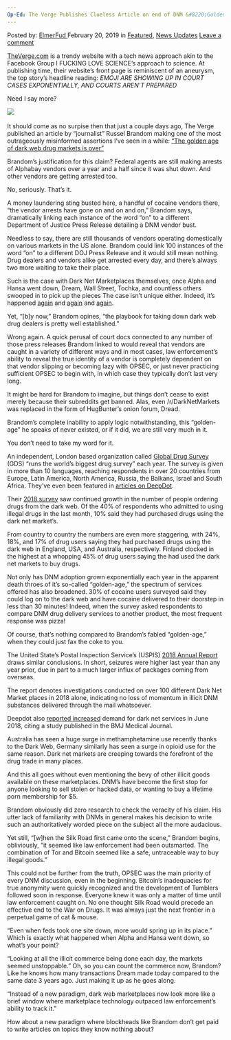 ```yaml
---
Op-Ed: The Verge Publishes Clueless Article on end of DNM &#8220;Golden-Age&#8221; That Never Was
---
```

<article class="post-listing post-28403 post type-post status-publish format-standard has-post-thumbnail hentry  tag-article tag-clueless tag-dnm tag-goldenage tag-oped tag-publishes tag-verge">
    <div class="post-inner">
        <span>Posted by: <a href="https://www.deepdotweb.com/author/elmerfud/" title="">ElmerFud </a></span>
    <span>February 20, 2019</span>
    <span>in <a href="https://www.deepdotweb.com/category/deepdot-news/" rel="category tag">Featured</a>, <a href="https://www.deepdotweb.com/category/news-updates/" rel="category tag">News Updates</a></span>
    <span><a href="https://www.deepdotweb.com/2019/02/20/op-ed-the-verge-publishes-clueless-article-on-end-of-dnm-golden-age-that-never-was/#respond">Leave a comment</a></span>
    </p>
    <div class="clear"></div>
    <div class="entry">
    <p><a href="https://www.theverge.com/">TheVerge.com</a> is a trendy website with a tech news approach akin to the Facebook Group I FUCKING LOVE SCIENCE&#8217;s approach to science. At publishing time, their website&#8217;s front page is reminiscent of an aneurysm, the top story&#8217;s headline reading: <em>EMOJI ARE SHOWING UP IN COURT CASES EXPONENTIALLY, AND COURTS AREN’T PREPARED</em></p>
    <p>Need I say more?</p>
    <p><img class="wp-image-28404" src="/imgs/2019/02/word-image-9.png" srcset="/imgs/2019/02/word-image-9.png 491w, /imgs/2019/02/word-image-9-226x300.png 226w" sizes="(max-width: 491px) 100vw, 491px" /></p>
    <p>It should come as no surpise then that just a couple days ago, The Verge published an article by &#8220;journalist&#8221; Russel Brandom making one of the most outrageously misinformed assertions I&#8217;ve seen in a while: <a href="https://www.theverge.com/platform/amp/2019/2/17/18226718/alphabay-takedown-drug-marketplace-federal-arrest">“The golden age of dark web drug markets is over”</a></p>
    <p>Brandom&#8217;s justification for this claim? Federal agents are still making arrests of Alphabay vendors over a year and a half since it was shut down. And other vendors are getting arrested too.</p>
    <p>No, seriously. That&#8217;s it.</p>
    <p>A money laundering sting busted here, a handful of cocaine vendors there, &#8220;the vendor arrests have gone on and on and on,&#8221; Brandom says, dramatically linking each instance of the word &#8220;on&#8221; to a different Department of Justice Press Release detailing a DNM vendor bust.</p>
    <p>Needless to say, there are still thousands of vendors operating domestically on various markets in the US alone. Brandom could link 100 instances of the word &#8220;on&#8221; to a different DOJ Press Release and it would still mean nothing. Drug dealers and vendors alike get arrested every day, and there&#8217;s always two more waiting to take their place.</p>
    <p>Such is the case with Dark Net Marketplaces themselves, once Alpha and Hansa went down, Dream, Wall Street, Tochka, and countless others swooped in to pick up the pieces The case isn&#8217;t unique either. Indeed, it&#8217;s happened <a href="https://www.deepdotweb.com/2016/10/29/ice-talks-investigating-deepweb-crimes-taking-silk-road/">again</a> and <a href="https://www.deepdotweb.com/2014/11/06/silk-road-2-seized/">again</a> and <a href="https://www.deepdotweb.com/2016/04/20/nucleus-top-10-alternatives/">again</a>.</p>
    <p>Yet, &#8220;[b]y now,&#8221; Brandom opines, &#8220;the playbook for taking down dark web drug dealers is pretty well established.&#8221;</p>
    <p>Wrong again. A quick perusal of court docs connected to any number of those press releases Brandom linked to would reveal that vendors are caught in a variety of different ways and in most cases, law enforcement&#8217;s ability to reveal the true identity of a vendor is completely dependent on that vendor slipping or becoming lazy with OPSEC, or just never practicing sufficient OPSEC to begin with, in which case they typically don&#8217;t last very long.</p>
    <p>It might be hard for Brandom to imagine, but things don&#8217;t cease to exist merely because their subreddits get banned. Alas, even /r/DarkNetMarkets was replaced in the form of HugBunter’s onion forum, Dread.</p>
    <p>Brandom’s complete inability to apply logic notwithstanding, this &#8220;golden-age&#8221; he speaks of never existed, or if it did, we are still very much in it.</p>
    <p>You don&#8217;t need to take my word for it.</p>
    <p>An independent, London based organization called <a href="https://www.globaldrugsurvey.com/about-us/">Global Drug Survey</a> (GDS) &#8220;runs the world&#8217;s biggest drug survey&#8221; each year. The survey is given in more than 10 languages, reaching respondents in over 20 countries from Europe, Latin America, North America, Russia, the Balkans, Israel and South Africa. They&#8217;ve even been featured in <a href="https://www.deepdotweb.com/2016/11/24/global-drug-survey-2017-will-highlight-darknet-drug-users-worldwide">articles on DeepDot</a>.</p>
    <p>Their <a href="https://www.globaldrugsurvey.com/wp-content/themes/globaldrugsurvey/results/GDS2018-Core-Press-Release.pdf">2018 survey</a> saw continued growth in the number of people ordering drugs from the dark web. Of the 40% of respondents who admitted to using illegal drugs in the last month, 10% said they had purchased drugs using the dark net market&#8217;s.</p>
    <p>From country to country the numbers are even more staggering, with 24%, 18%, and 17% of drug users saying they had purchased drugs using the dark web in England, USA, and Australia, respectively. Finland clocked in the highest at a whopping 45% of drug users saying the had used the dark net markets to buy drugs.</p>
    <p>Not only has DNM adoption grown exponentially each year in the apparent death throes of it&#8217;s so-called &#8220;golden-age,&#8221; the spectrum of services offered has also broadened. 30% of cocaine users surveyed said they could log on to the dark web and have cocaine delivered to their doorstep in less than 30 minutes! Indeed, when the survey asked respondents to compare DNM drug delivery services to another product, the most frequent response was pizza!</p>
    <p>Of course, that&#8217;s nothing compared to Brandom&#8217;s fabled &#8220;golden-age,&#8221; when they could just fax the coke to you.</p>
    <p>The United State&#8217;s Postal Inspection Service&#8217;s (USPIS) <a href="https://postalinspectors.uspis.gov/radDocs/2018%20AR.pdf">2018 Annual Report</a> draws similar conclusions. In short, seizures were higher last year than any year prior, due in part to a much larger influx of packages coming from overseas.</p>
    <p>The report denotes investigations conducted on over 100 different Dark Net Market places in 2018 alone, indicating no loss of momentum in illicit DNM substances delivered through the mail whatsoever.</p>
    <p>Deepdot also <a href="https://www.deepdotweb.com/2018/06/26/dark-web-demand-increases-despite-the-crackdown-research-confirms/">reported increased</a> demand for dark net services in June 2018, citing a study published in the BMJ Medical Journal.</p>
    <p>Australia has seen a huge surge in methamphetamine use recently thanks to the Dark Web, Germany similarly has seen a surge in opioid use for the same reason. Dark net markets are creeping towards the forefront of the drug trade in many places.</p>
    <p>And this all goes without even mentioning the bevy of other illicit goods available on these marketplaces. DNM&#8217;s have become the first stop for anyone looking to sell stolen or hacked data, or wanting to buy a lifetime porn membership for $5.</p>
    <p>Brandom obviously did zero research to check the veracity of his claim. His utter lack of familiarity with DNMs in general makes his decision to write such an authoritatively worded piece on the subject all the more audacious.</p>
    <p>Yet still, &#8220;[w]hen the Silk Road first came onto the scene,&#8221; Brandom begins, obliviously, &#8220;it seemed like law enforcement had been outsmarted. The combination of Tor and Bitcoin seemed like a safe, untraceable way to buy illegal goods.&#8221;</p>
    <p>This could not be further from the truth, OPSEC was the main priority of every DNM discussion, even in the beginning. Bitcoin&#8217;s inadequacies for true anonymity were quickly recognized and the development of Tumblers followed soon in response. Everyone knew it was only a matter of time until law enforcement caught on. No one thought Silk Road would precede an effective end to the War on Drugs. It was always just the next frontier in a perpetual game of cat &amp; mouse.</p>
    <p>&#8220;Even when feds took one site down, more would spring up in its place.&#8221; Which is exactly what happened when Alpha and Hansa went down, so what&#8217;s your point?</p>
    <p>&#8220;Looking at all the illicit commerce being done each day, the markets seemed unstoppable.&#8221; Oh, so you can count the commerce now, Brandom? Like he knows how many transactions Dream made today compared to the same date 3 years ago. Just making it up as he goes along.</p>
    <p>&#8220;Instead of a new paradigm, dark web marketplaces now look more like a brief window where marketplace technology outpaced law enforcement’s ability to track it.&#8221;</p>
    <p>How about a new paradigm where blockheads like Brandom don&#8217;t get paid to write articles on topics they know nothing about?</p>
    </div>
    <span style="display:none"><a href="https://www.deepdotweb.com/tag/article/" rel="tag">article</a> <a href="https://www.deepdotweb.com/tag/clueless/" rel="tag">clueless</a> <a href="https://www.deepdotweb.com/tag/dnm/" rel="tag">dnm</a> <a href="https://www.deepdotweb.com/tag/goldenage/" rel="tag">goldenage</a> <a href="https://www.deepdotweb.com/tag/oped/" rel="tag">oped</a> <a href="https://www.deepdotweb.com/tag/publishes/" rel="tag">publishes</a> <a href="https://www.deepdotweb.com/tag/verge/" rel="tag">verge</a></span> <span style="display:none" class="updated">2019-02-20</span>
    <div style="display:none" class="vcard author" itemprop="author" itemscope itemtype="http://schema.org/Person"><strong class="fn" itemprop="name"><a href="https://www.deepdotweb.com/author/elmerfud/" title="Posts by ElmerFud" rel="author">ElmerFud</a></strong></div>
    </div>
</article>


